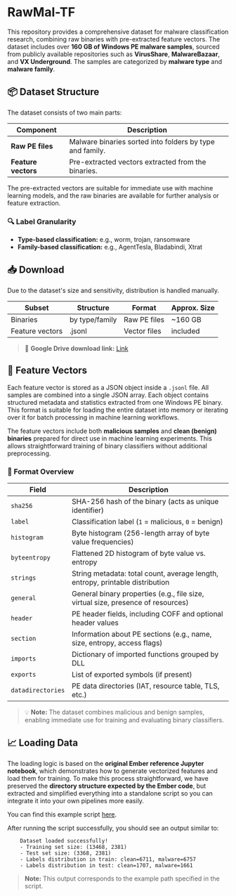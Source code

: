 # RawMal-TF
This repository provides a comprehensive dataset for malware classification research, combining raw binaries with pre-extracted feature vectors. The dataset includes over **160 GB of Windows PE malware samples**, sourced from publicly available repositories such as **VirusShare**, **MalwareBazaar**, and **VX Underground**. The samples are categorized by **malware type** and **malware family**.


## 📦 Dataset Structure

The dataset consists of two main parts:

| Component               | Description                                                                 |
|-------------------------|-----------------------------------------------------------------------------|
| **Raw PE files**        | Malware binaries sorted into folders by type and family.                   |
| **Feature vectors**     | Pre-extracted vectors extracted from the binaries.  |

The pre-extracted vectors are suitable for immediate use with machine learning models, and the raw binaries are available for further analysis or feature extraction.

### 🔍 Label Granularity

- **Type-based classification:** e.g., worm, trojan, ransomware
- **Family-based classification:** e.g., AgentTesla, Bladabindi, Xtrat

## 📥 Download

Due to the dataset's size and sensitivity, distribution is handled manually.

| Subset          | Structure         | Format        | Approx. Size |
|------------------|------------------|---------------|--------------|
| Binaries         | by type/family   | Raw PE files  | ~160 GB      |
| Feature vectors  |     .jsonl       | Vector files  | included     |

> 🔗 **Google Drive download link:** [Link](https://drive.google.com/drive/folders/1wYQPjoZ48BaFmVeW3leMVocqHbjV6TBm?usp=sharing)


## 🧬 Feature Vectors

Each feature vector is stored as a JSON object inside a `.jsonl` file. All samples are combined into a single JSON array. Each object contains structured metadata and statistics extracted from one Windows PE binary. This format is suitable for loading the entire dataset into memory or iterating over it for batch processing in machine learning workflows.

The feature vectors include both **malicious samples** and **clean (benign) binaries** prepared for direct use in machine learning experiments. This allows straightforward training of binary classifiers without additional preprocessing.

### 📄 Format Overview

| Field              | Description |
|--------------------|-------------|
| `sha256`           | SHA-256 hash of the binary (acts as unique identifier) |
| `label`            | Classification label (`1` = malicious, `0` = benign) |
| `histogram`        | Byte histogram (256-length array of byte value frequencies) |
| `byteentropy`      | Flattened 2D histogram of byte value vs. entropy |
| `strings`          | String metadata: total count, average length, entropy, printable distribution |
| `general`          | General binary properties (e.g., file size, virtual size, presence of resources) |
| `header`           | PE header fields, including COFF and optional header values |
| `section`          | Information about PE sections (e.g., name, size, entropy, access flags) |
| `imports`          | Dictionary of imported functions grouped by DLL |
| `exports`          | List of exported symbols (if present) |
| `datadirectories`  | PE data directories (IAT, resource table, TLS, etc.) |

> 💡 **Note:** The dataset combines malicious and benign samples, enabling immediate use for training and evaluating binary classifiers.


## 📈 Loading Data

The loading logic is based on the **original Ember reference Jupyter notebook**, which demonstrates how to generate vectorized features and load them for training. To make this process straightforward, we have preserved the **directory structure expected by the Ember code**, but extracted and simplified everything into a standalone script so you can integrate it into your own pipelines more easily.

You can find this example script [here](scripts/load.py).

After running the script successfully, you should see an output similar to:
```
    Dataset loaded successfully!
    - Training set size: (13468, 2381)
    - Test set size: (3368, 2381)
    - Labels distribution in train: clean=6711, malware=6757
    - Labels distribution in test: clean=1707, malware=1661

```

> **Note:**  This output corresponds to the example path specified in the script.








